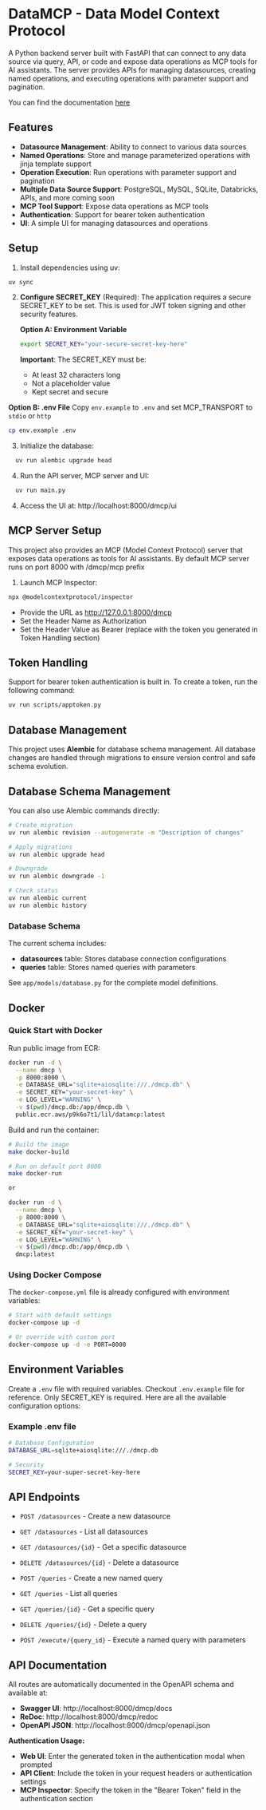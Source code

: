 # DataMCP - Data Model Context Protocol

A Python backend server built with FastAPI that can connect to any data source via query, API, or code and expose data operations as MCP tools for AI assistants. The server provides APIs for managing datasources, creating named operations, and executing operations with parameter support and pagination.

You can find the documentation [here](https://dmcp.opsloom.io/)

## Features
- **Datasource Management**: Ability to connect to various data sources
- **Named Operations**: Store and manage parameterized operations with jinja template support
- **Operation Execution**: Run operations with parameter support and pagination
- **Multiple Data Source Support**: PostgreSQL, MySQL, SQLite, Databricks, APIs, and more coming soon
- **MCP Tool Support**: Expose data operations as MCP tools
- **Authentication**: Support for bearer token authentication
- **UI**: A simple UI for managing datasources and operations

## Setup

1. Install dependencies using uv:
```bash
uv sync
```

2. **Configure SECRET_KEY** (Required):
   The application requires a secure SECRET_KEY to be set. This is used for JWT token signing and other security features.
   
   **Option A: Environment Variable**
   ```bash
   export SECRET_KEY="your-secure-secret-key-here"
   ```
   
   **Important**: The SECRET_KEY must be:
   - At least 32 characters long
   - Not a placeholder value
   - Kept secret and secure
 
  **Option B: .env File**
  Copy `env.example` to `.env` and set MCP_TRANSPORT to `stdio` or `http`
  ```bash
  cp env.example .env
  ```


3. Initialize the database:
```bash
  uv run alembic upgrade head
```

4. Run the API server, MCP server and UI:
```bash
  uv run main.py
```

4. Access the UI at: http://localhost:8000/dmcp/ui


## MCP Server Setup
This project also provides an MCP (Model Context Protocol) server that exposes data operations as tools for AI assistants. By default MCP server runs on port 8000 with /dmcp/mcp prefix

1. Launch MCP Inspector:

```bash
npx @modelcontextprotocol/inspector
```

- Provide the URL as http://127.0.0.1:8000/dmcp
- Set the Header Name as Authorization
- Set the Header Value as Bearer <token> (replace <token> with the token you generated in Token Handling section)


## Token Handling

Support for bearer token authentication is built in. To create a token, run the following command:

```bash
uv run scripts/apptoken.py
```

## Database Management

This project uses **Alembic** for database schema management. All database changes are handled through migrations to ensure version control and safe schema evolution.

## Database Schema Management

You can also use Alembic commands directly:

```bash
# Create migration
uv run alembic revision --autogenerate -m "Description of changes"

# Apply migrations
uv run alembic upgrade head

# Downgrade
uv run alembic downgrade -1

# Check status
uv run alembic current
uv run alembic history
```

### Database Schema

The current schema includes:

- **datasources** table: Stores database connection configurations
- **queries** table: Stores named queries with parameters

See `app/models/database.py` for the complete model definitions.

## Docker

### Quick Start with Docker

Run public image from ECR:
```bash
docker run -d \
  --name dmcp \
  -p 8000:8000 \
  -e DATABASE_URL="sqlite+aiosqlite:///./dmcp.db" \
  -e SECRET_KEY="your-secret-key" \
  -e LOG_LEVEL="WARNING" \
  -v $(pwd)/dmcp.db:/app/dmcp.db \
  public.ecr.aws/p9k6o7t1/lil/datamcp:latest
```


Build and run the container:

```bash
# Build the image
make docker-build

# Run on default port 8000
make docker-run

or 

docker run -d \
  --name dmcp \
  -p 8000:8000 \
  -e DATABASE_URL="sqlite+aiosqlite:///./dmcp.db" \
  -e SECRET_KEY="your-secret-key" \
  -e LOG_LEVEL="WARNING" \
  -v $(pwd)/dmcp.db:/app/dmcp.db \
  dmcp:latest

```


### Using Docker Compose

The `docker-compose.yml` file is already configured with environment variables:

```bash
# Start with default settings
docker-compose up -d

# Or override with custom port
docker-compose up -d -e PORT=8000
```

## Environment Variables

Create a `.env` file with required variables. Checkout `.env.example` file for reference. Only SECRET_KEY is required. Here are all the available configuration options:

### Example .env file
```bash
# Database Configuration
DATABASE_URL=sqlite+aiosqlite:///./dmcp.db

# Security
SECRET_KEY=your-super-secret-key-here
```

## API Endpoints

- `POST /datasources` - Create a new datasource
- `GET /datasources` - List all datasources
- `GET /datasources/{id}` - Get a specific datasource
- `DELETE /datasources/{id}` - Delete a datasource

- `POST /queries` - Create a new named query
- `GET /queries` - List all queries
- `GET /queries/{id}` - Get a specific query
- `DELETE /queries/{id}` - Delete a query

- `POST /execute/{query_id}` - Execute a named query with parameters

## API Documentation

All routes are automatically documented in the OpenAPI schema and available at:
- **Swagger UI**: http://localhost:8000/dmcp/docs
- **ReDoc**: http://localhost:8000/dmcp/redoc
- **OpenAPI JSON**: http://localhost:8000/dmcp/openapi.json 

**Authentication Usage:**
- **Web UI**: Enter the generated token in the authentication modal when prompted
- **API Client**: Include the token in your request headers or authentication settings
- **MCP Inspector**: Specify the token in the "Bearer Token" field in the authentication section
